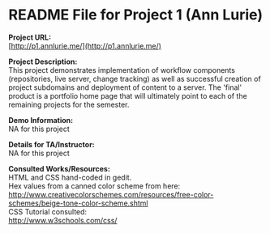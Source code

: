 # README File for Project 1 (Ann Lurie)

**Project URL:**  
[http://p1.annlurie.me/](http://p1.annlurie.me/)

**Project Description:**  
This project demonstrates implementation of workflow components (repositories, live server, change tracking) as well as successful creation of project subdomains and deployment of content to a server. The 'final' product is a portfolio home page that will ultimately point to each of the remaining projects for the semester.

**Demo Information:**  
NA for this project

**Details for TA/Instructor:**  
NA for this project

**Consulted Works/Resources:**  
HTML and CSS hand-coded in gedit.  
Hex values from a canned color scheme from here:  
http://www.creativecolorschemes.com/resources/free-color-schemes/beige-tone-color-scheme.shtml  
CSS Tutorial consulted:  
http://www.w3schools.com/css/

